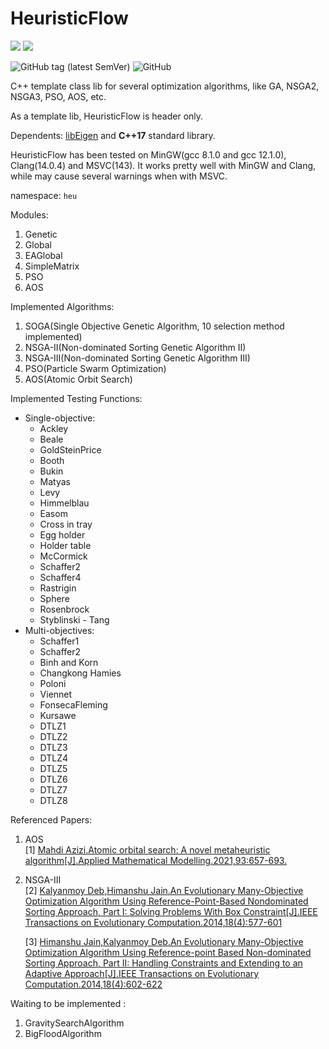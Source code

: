 # HeuristicFlow

![](https://img.shields.io/badge/C%2B%2B-17-blue?style=plastic) ![](https://img.shields.io/badge/Eigen-v3.3+-yellowgreen?style=plastic) 

![GitHub tag (latest SemVer)](https://img.shields.io/github/v/tag/TokiNoBug/HeuristicFlow?style=plastic) ![GitHub](https://img.shields.io/github/license/TokiNoBug/HeuristicFlow?style=plastic)

C++ template class lib for several optimization algorithms, like GA, NSGA2, NSGA3, PSO, AOS, etc.

As a template lib, HeuristicFlow is header only.

Dependents: [libEigen](https://eigen.tuxfamily.org/) and **C++17** standard library.

HeuristicFlow has been tested on MinGW(gcc 8.1.0 and gcc 12.1.0), Clang(14.0.4) and MSVC(143). It works pretty well with MinGW and Clang, while may cause several warnings when with MSVC.

namespace: `heu`

Modules:
1. Genetic
2. Global
3. EAGlobal
4. SimpleMatrix
5. PSO
6. AOS


Implemented Algorithms: 
1. SOGA(Single Objective Genetic Algorithm, 10 selection method implemented)
2. NSGA-II(Non-dominated Sorting Genetic Algorithm II)
3. NSGA-III(Non-dominated Sorting Genetic Algorithm III)
4. PSO(Particle Swarm Optimization)
5. AOS(Atomic Orbit Search)

Implemented Testing Functions:
- Single-objective:
  - Ackley
  - Beale
  - GoldSteinPrice
  - Booth
  - Bukin
  - Matyas
  - Levy
  - Himmelblau
  - Easom
  - Cross in tray
  - Egg holder
  - Holder table
  - McCormick
  - Schaffer2
  - Schaffer4
  - Rastrigin
  - Sphere
  - Rosenbrock
  - Styblinski - Tang
- Multi-objectives:
  - Schaffer1
  - Schaffer2
  - Binh and Korn
  - Changkong Hamies
  - Poloni
  - Viennet
  - FonsecaFleming
  - Kursawe
  - DTLZ1
  - DTLZ2
  - DTLZ3
  - DTLZ4
  - DTLZ5
  - DTLZ6
  - DTLZ7
  - DTLZ8

Referenced Papers:
1. AOS<br>
   [1] [Mahdi Azizi.Atomic orbital search: A novel metaheuristic algorithm[J].Applied Mathematical Modelling.2021,93:657-693.](https://doi.org/10.1016/j.apm.2020.12.021)
2. NSGA-III<br>
   [2] [Kalyanmoy Deb,Himanshu Jain.An Evolutionary Many-Objective Optimization Algorithm Using Reference-Point-Based Nondominated Sorting Approach, Part I: Solving Problems With Box Constraint[J].IEEE Transactions on Evolutionary Computation.2014,18(4):577-601](http://dx.doi.org/10.1109/TEVC.2013.2281535)

   [3] [Himanshu Jain,Kalyanmoy Deb.An Evolutionary Many-Objective Optimization Algorithm Using Reference-point Based Non-dominated Sorting Approach, Part II: Handling Constraints and Extending to an Adaptive Approach[J].IEEE Transactions on Evolutionary Computation.2014,18(4):602-622](http://dx.doi.org/10.1109/TEVC.2013.2281534)


Waiting to be implemented :
1. GravitySearchAlgorithm
2. BigFloodAlgorithm

